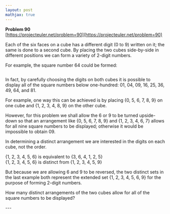 ```yaml
---
layout: post
mathjax: true
---
```

**Problem 90**  
[https://projecteuler.net/problem=90](https://projecteuler.net/problem=90)

<p>Each of the six faces on a cube has a different digit (0 to 9) written on it; the same is done to a second cube. By placing the two cubes side-by-side in different positions we can form a variety of 2-digit numbers.</p>

<p>For example, the square number 64 could be formed:</p>

<div class="center">
<img src="https://projecteuler.net/project/images/p090.png" class="dark_img" alt="" /><br /></div>

<p>In fact, by carefully choosing the digits on both cubes it is possible to display all of the square numbers below one-hundred: 01, 04, 09, 16, 25, 36, 49, 64, and 81.</p>

<p>For example, one way this can be achieved is by placing {0, 5, 6, 7, 8, 9} on one cube and {1, 2, 3, 4, 8, 9} on the other cube.</p>

<p>However, for this problem we shall allow the 6 or 9 to be turned upside-down so that an arrangement like {0, 5, 6, 7, 8, 9} and {1, 2, 3, 4, 6, 7} allows for all nine square numbers to be displayed; otherwise it would be impossible to obtain 09.</p>

<p>In determining a distinct arrangement we are interested in the digits on each cube, not the order.</p>

<p class="margin_left">{1, 2, 3, 4, 5, 6} is equivalent to {3, 6, 4, 1, 2, 5}<br />
{1, 2, 3, 4, 5, 6} is distinct from {1, 2, 3, 4, 5, 9}</p>

<p>But because we are allowing 6 and 9 to be reversed, the two distinct sets in the last example both represent the extended set {1, 2, 3, 4, 5, 6, 9} for the purpose of forming 2-digit numbers.</p>

<p>How many distinct arrangements of the two cubes allow for all of the square numbers to be displayed?</p>
---
